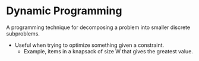 # Dynamic Programming

A programming technique for decomposing a problem into smaller discrete subproblems.

-   Useful when trying to optimize something given a constraint.
    -   Example, items in a knapsack of size W that gives the greatest value.
